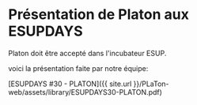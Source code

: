 
# Présentation de Platon aux ESUPDAYS 


Platon doit être accepté dans l'incubateur ESUP.

voici la présentation faite par notre équipe:
 
 [ESUPDAYS #30 - PLATON]({{ site.url }}/PLaTon-web/assets/library/ESUPDAYS30-PLATON.pdf)
